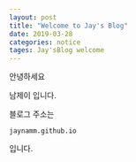 ```yaml
---
layout: post
title: "Welcome to Jay's Blog"
date: 2019-03-28
categories: notice
tages: Jay'sBlog welcome
---
```


안녕하세요

남제이 입니다.

블로그 주소는

```jaynamm.github.io```

입니다.
